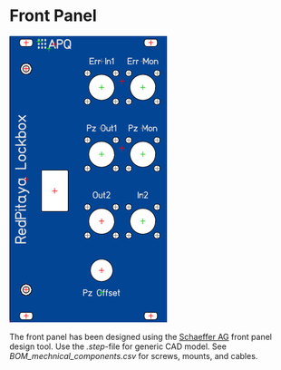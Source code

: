 Front Panel
===================

![Front Panel](Rp_Lockbox.png)

The front panel has been designed using the [Schaeffer AG](https://www.schaeffer-ag.de/en/) front panel design tool. Use the *.step*-file for generic CAD model. See *BOM_mechnical_components.csv* for screws, mounts, and cables.